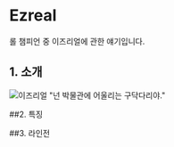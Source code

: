 # Ezreal
롤 챔피언 중 이즈리얼에 관한 얘기입니다.


## 1. 소개  

![이즈리얼](https://image-proxy.namuwikiusercontent.com/r/http%3A%2F%2Fddragon.leagueoflegends.com%2Fcdn%2Fimg%2Fchampion%2Fsplash%2FEzreal_0.jpg)
"넌 박물관에 어울리는 구닥다리야."  


##2. 특징

##3. 라인전

